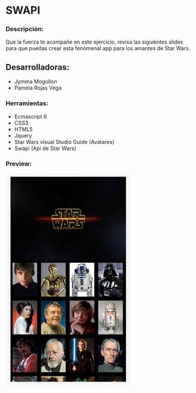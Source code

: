 # SWAPI

### Descripción:
Que la fuerza te acompañe en este ejercicio, revisa las siguientes slides para que puedas crear esta fenómenal app para los amantes de Star Wars.

## Desarrolladoras:
- Jymma Mogollon 
- Pamela Rojas Vega

### Herramientas:

- Ecmascript 6
- CSS3
- HTML5
- Jquery
- Star Wars visual Studio Guide (Avatares)
- Swapi (Api de Star Wars)

### Preview:
![img](assets/images/final.jpg)
